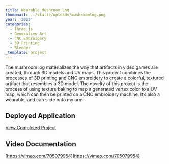 ```yaml
---
title: Wearable Mushroom Log
thumbnail: ../static/uploads/mushroomlog.png
year: '2022'
categories:
  - Three.js
  - Generative Art
  - CNC Embroidery
  - 3D Printing
  - Blender
_template: project
---
```


The mushroom log materializes the way that artifacts in video games are created,
through 3D models and UV maps. This project combines the processes of 3D printing
and CNC embroidery to create a colorful, textured artifact that resembles a 3D model.
The novelty of this project is the process of using texture baking to map a generated
vertex color to a UV map, which can then be printed on a CNC embroidery machine.
It’s also a wearable, and can slide onto my arm.

## Deployed Application

[View Completed Project](https://justinkuhn.github.io/virtual-mushroom-log/)

## Video Documentation

[https://vimeo.com/705079954](https://vimeo.com/705079954)
